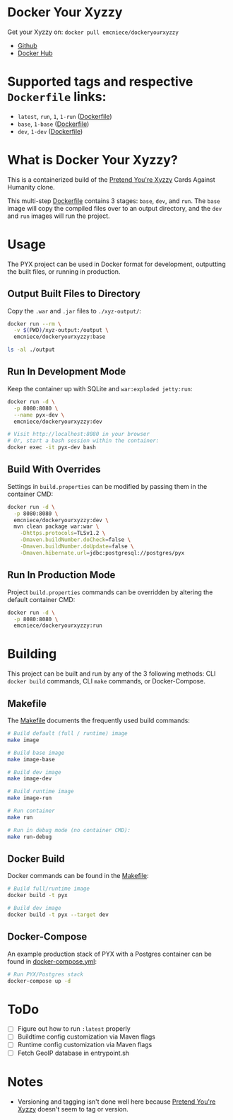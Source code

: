 # Docker Your Xyzzy

Get your Xyzzy on: `docker pull emcniece/dockeryourxyzzy`

- [Github](https://github.com/emcniece/DockerYourXyzzy)
- [Docker Hub](https://github.com/emcniece/DockerYourXyzzy)

# Supported tags and respective `Dockerfile` links:

- `latest`, `run`, `1`, `1-run` ([Dockerfile](./Dockerfile))
- `base`, `1-base` ([Dockerfile](./Dockerfile))
- `dev`, `1-dev` ([Dockerfile](./Dockerfile))

# What is Docker Your Xyzzy?

This is a containerized build of the [Pretend You're Xyzzy](https://github.com/ajanata/PretendYoureXyzzy) Cards Against Humanity clone.

This multi-step [Dockerfile](./Dockerfile) contains 3 stages: `base`, `dev`, and `run`. The `base` image will copy the compiled files over to an output directory, and the `dev` and `run` images will run the project.


# Usage

The PYX project can be used in Docker format for development, outputting the built files, or running in production.

## Output Built Files to Directory

Copy the `.war` and `.jar` files to `./xyz-output/`:

```sh
docker run --rm \
  -v $(PWD)/xyz-output:/output \
  emcniece/dockeryourxyzzy:base

ls -al ./output
```

## Run In Development Mode

Keep the container up with SQLite and `war:exploded jetty:run`:

```sh
docker run -d \
  -p 8080:8080 \
  --name pyx-dev \
  emcniece/dockeryourxyzzy:dev

# Visit http://localhost:8080 in your browser
# Or, start a bash session within the container:
docker exec -it pyx-dev bash
```


## Build With Overrides

Settings in `build.properties` can be modified by passing them in the container CMD:

```sh
docker run -d \
  -p 8080:8080 \
  emcniece/dockeryourxyzzy:dev \
  mvn clean package war:war \
    -Dhttps.protocols=TLSv1.2 \
    -Dmaven.buildNumber.doCheck=false \
    -Dmaven.buildNumber.doUpdate=false \
    -Dmaven.hibernate.url=jdbc:postgresql://postgres/pyx
```


## Run In Production Mode

Project `build.properties` commands can be overridden by altering the default container CMD:

```sh
docker run -d \
  -p 8080:8080 \
  emcniece/dockeryourxyzzy:run
```

# Building

This project can be built and run by any of the 3 following methods: CLI `docker build` commands, CLI `make` commands, or Docker-Compose.

## Makefile

The [Makefile](./Makefile) documents the frequently used build commands:

```sh
# Build default (full / runtime) image
make image

# Build base image
make image-base

# Build dev image
make image-dev

# Build runtime image
make image-run

# Run container
make run

# Run in debug mode (no container CMD):
make run-debug
```


## Docker Build

Docker commands can be found in the [Makefile](./Makefile):

```sh
# Build full/runtime image
docker build -t pyx

# Build dev image
docker build -t pyx --target dev
```

## Docker-Compose

An example production stack of PYX with a Postgres container can be found in [docker-compose.yml](./docker-compose.yml):

```sh
# Run PYX/Postgres stack
docker-compose up -d
```

# ToDo

- [ ] Figure out how to run `:latest` properly
- [ ] Buildtime config customization via Maven flags
- [ ] Runtime config customization via Maven flags
- [ ] Fetch GeoIP database in entrypoint.sh

# Notes

- Versioning and tagging isn't done well here because [Pretend You're Xyzzy](https://github.com/ajanata/PretendYoureXyzzy) doesn't seem to tag or version.